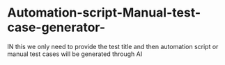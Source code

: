 # Automation-script-Manual-test-case-generator-
IN this we only need to provide the test title and then automation script or manual test cases will be generated through AI
